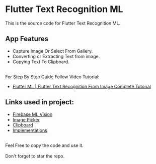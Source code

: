 # Flutter Text Recognition ML

This is the source code for Flutter Text Recognition ML.<br>

## App Features
- Capture Image Or Select From Gallery.<br>
- Converting or Extracting Text from image.<br>
- Copying Text To Clipboard.<br><br>

For Step By Step Guide Follow Video Tutorial:

- [Flutter ML | Flutter Text Recognition From Image Complete Tutorial](https://bit.ly/38ZX7sm)

## Links used in project:

- [Firebase ML Vision](http://bit.ly/38LkHJo)
- [Image Picker](https://bit.ly/2HFbadx)
- [Clipboard](http://bit.ly/2MuFDgo)
- [Implementations](http://bit.ly/37T4930)
<br><br>

Feel Free to copy the code and use it.<br><br>
Don't forget to star the repo.
